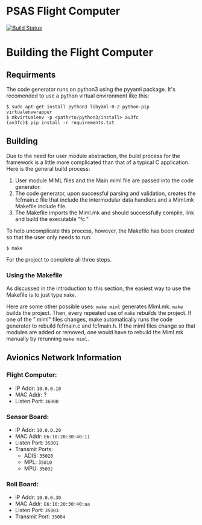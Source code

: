# PSAS Flight Computer

[![Build Status](https://travis-ci.org/psas/av3-fc.png)](https://travis-ci.org/psas/av3-fc)


# Building the Flight Computer

## Requirments 

The code generator runs on python3 using the pyyaml package. It's recomended to
use a python virtual environment like this:

    $ sudo apt-get install python3 libyaml-0-2 python-pip virtualenvwrapper
    $ mkvirtualenv -p <path/to/python3/install> av3fc
    (av3fc)$ pip install -r requirements.txt


## Building

Due to the need for user module abstraction, the build process for the framework
is a little more complicated than that of a typical C application. Here is the
general build process:

 1. User module MIML files and the Main.miml file are passed into the code 
    generator.
 1. The code generator, upon successful parsing and validation, creates the
    fcfmain.c file that include the intermodular data handlers and a Miml.mk 
    Makefile include file.
 1. The Makefile imports the Miml.mk and should successfully compile, link and
    build the executable "fc."

To help uncomplicate this process, however, the Makefile has been created so
that the user only needs to run:

    $ make

For the project to complete all three steps.

### Using the Makefile

As discussed in the introduction to this section, the easiest way to use the
Makefile is to just type `make`.

Here are some other possible uses: `make miml` generates Miml.mk.
`make` builds the project. Then, every repeated use of `make` rebuilds
the project. If one of the ".miml" files changes, make automatically runs
the code generator to rebuild fcfmain.c and fcfmain.h. If the miml files change
so that modules are added or removed, one would have to rebuild the Miml.mk
manually by rerunning `make miml`.


## Avionics Network Information

### Flight Computer:

 - IP Addr: `10.0.0.10`
 - MAC Addr: ?
 - Listen Port: `36000`


### Sensor Board:

 - IP Addr: `10.0.0.20`
 - MAC Addr: `E6:10:20:30:40:11`
 - Listen Port: `35001`
 - Transmit Ports:
   - ADIS: `35020`
   - MPL: `35010`
   - MPU: `35002`


### Roll Board:

 - IP Addr: `10.0.0.30`
 - MAC Addr: `E6:10:20:30:40:aa`
 - Listen Port: `35003`
 - Transmit Port: `35004`

